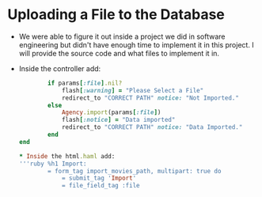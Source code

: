 # Uploading a File to the Database
  * We were able to figure it out inside a project we did in software engineering but didn't have enough time to implement it in this project. I will provide the source code and what files to implement it in.
  * Inside the controller add:
  
    ```ruby def import
            if params[:file].nil?
                flash[:warning] = "Please Select a File"
                redirect_to "CORRECT PATH" notice: "Not Imported."
            else
                Agency.import(params[:file])
                flash[:notice] = "Data imported"
                redirect_to "CORRECT PATH" notice: "Data Imported."
            end
    end
    
    * Inside the html.haml add:
    '''ruby %h1 Import:
            = form_tag import_movies_path, multipart: true do
                = submit_tag 'Import'
                = file_field_tag :file
    
  
